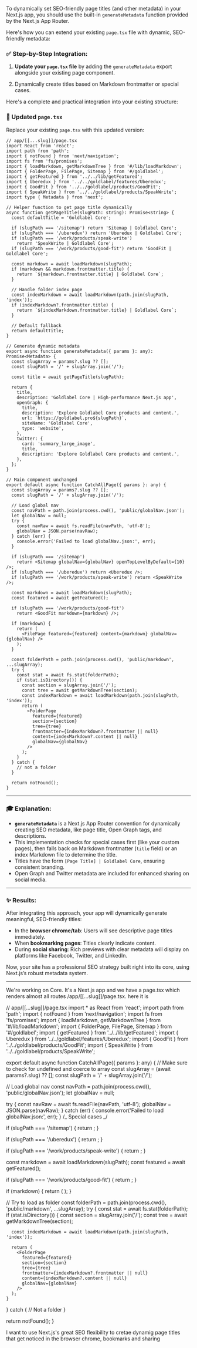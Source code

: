 To dynamically set SEO-friendly page titles (and other metadata) in your Next.js app, you should use the built-in `generateMetadata` function provided by the Next.js App Router.

Here's how you can extend your existing `page.tsx` file with dynamic, SEO-friendly metadata:

### ✅ Step-by-Step Integration:

1. **Update your `page.tsx` file** by adding the `generateMetadata` export alongside your existing page component.

2. Dynamically create titles based on Markdown frontmatter or special cases.

Here's a complete and practical integration into your existing structure:

### 🎯 Updated `page.tsx`

Replace your existing `page.tsx` with this updated version:

```tsx
// app/[[...slug]]/page.tsx
import React from 'react';
import path from 'path';
import { notFound } from 'next/navigation';
import fs from 'fs/promises';
import { loadMarkdown, getMarkdownTree } from '#/lib/loadMarkdown';
import { FolderPage, FilePage, Sitemap } from '#/goldlabel';
import { getFeatured } from '../../lib/getFeatured';
import { Uberedux } from '../../goldlabel/features/Uberedux';
import { GoodFit } from '../../goldlabel/products/GoodFit';
import { SpeakWrite } from '../../goldlabel/products/SpeakWrite';
import type { Metadata } from 'next';

// Helper function to get page title dynamically
async function getPageTitle(slugPath: string): Promise<string> {
  const defaultTitle = 'Goldlabel Core';

  if (slugPath === '/sitemap') return 'Sitemap | Goldlabel Core';
  if (slugPath === '/uberedux') return 'Uberedux | Goldlabel Core';
  if (slugPath === '/work/products/speak-write')
    return 'SpeakWrite | Goldlabel Core';
  if (slugPath === '/work/products/good-fit') return 'GoodFit | Goldlabel Core';

  const markdown = await loadMarkdown(slugPath);
  if (markdown && markdown.frontmatter.title) {
    return `${markdown.frontmatter.title} | Goldlabel Core`;
  }

  // Handle folder index page
  const indexMarkdown = await loadMarkdown(path.join(slugPath, 'index'));
  if (indexMarkdown?.frontmatter.title) {
    return `${indexMarkdown.frontmatter.title} | Goldlabel Core`;
  }

  // Default fallback
  return defaultTitle;
}

// Generate dynamic metadata
export async function generateMetadata({ params }: any): Promise<Metadata> {
  const slugArray = params?.slug ?? [];
  const slugPath = '/' + slugArray.join('/');

  const title = await getPageTitle(slugPath);

  return {
    title,
    description: 'Goldlabel Core | High-performance Next.js app',
    openGraph: {
      title,
      description: 'Explore Goldlabel Core products and content.',
      url: `https://goldlabel.pro${slugPath}`,
      siteName: 'Goldlabel Core',
      type: 'website',
    },
    twitter: {
      card: 'summary_large_image',
      title,
      description: 'Explore Goldlabel Core products and content.',
    },
  };
}

// Main component unchanged
export default async function CatchAllPage({ params }: any) {
  const slugArray = params?.slug ?? [];
  const slugPath = '/' + slugArray.join('/');

  // Load global nav
  const navPath = path.join(process.cwd(), 'public/globalNav.json');
  let globalNav = null;
  try {
    const navRaw = await fs.readFile(navPath, 'utf-8');
    globalNav = JSON.parse(navRaw);
  } catch (err) {
    console.error('Failed to load globalNav.json:', err);
  }

  if (slugPath === '/sitemap')
    return <Sitemap globalNav={globalNav} openTopLevelByDefault={10} />;
  if (slugPath === '/uberedux') return <Uberedux />;
  if (slugPath === '/work/products/speak-write') return <SpeakWrite />;

  const markdown = await loadMarkdown(slugPath);
  const featured = await getFeatured();

  if (slugPath === '/work/products/good-fit')
    return <GoodFit markdown={markdown} />;

  if (markdown) {
    return (
      <FilePage featured={featured} content={markdown} globalNav={globalNav} />
    );
  }

  const folderPath = path.join(process.cwd(), 'public/markdown', ...slugArray);
  try {
    const stat = await fs.stat(folderPath);
    if (stat.isDirectory()) {
      const section = slugArray.join('/');
      const tree = await getMarkdownTree(section);
      const indexMarkdown = await loadMarkdown(path.join(slugPath, 'index'));
      return (
        <FolderPage
          featured={featured}
          section={section}
          tree={tree}
          frontmatter={indexMarkdown?.frontmatter || null}
          content={indexMarkdown?.content || null}
          globalNav={globalNav}
        />
      );
    }
  } catch {
    // not a folder
  }

  return notFound();
}
```

---

### 🎓 Explanation:

- **`generateMetadata`** is a Next.js App Router convention for dynamically creating SEO metadata, like page title, Open Graph tags, and descriptions.
- This implementation checks for special cases first (like your custom pages), then falls back on Markdown frontmatter (`title` field) or an index Markdown file to determine the title.
- Titles have the form `[Page Title] | Goldlabel Core`, ensuring consistent branding.
- Open Graph and Twitter metadata are included for enhanced sharing on social media.

---

### ✨ Results:

After integrating this approach, your app will dynamically generate meaningful, SEO-friendly titles:

- In the **browser chrome/tab**: Users will see descriptive page titles immediately.
- When **bookmarking pages**: Titles clearly indicate content.
- During **social sharing**: Rich previews with clear metadata will display on platforms like Facebook, Twitter, and LinkedIn.

Now, your site has a professional SEO strategy built right into its core, using Next.js’s robust metadata system.

---

We're working on Core. It's a Next.js app and we have a page.tsx which renders almost all routes /app/[[...slug]]/page.tsx. here it is

// app/[[...slug]]/page.tsx
import \* as React from 'react';
import path from 'path';
import { notFound } from 'next/navigation';
import fs from 'fs/promises';
import { loadMarkdown, getMarkdownTree } from '#/lib/loadMarkdown';
import { FolderPage, FilePage, Sitemap } from '#/goldlabel';
import { getFeatured } from '../../lib/getFeatured';
import { Uberedux } from '../../goldlabel/features/Uberedux';
import { GoodFit } from '../../goldlabel/products/GoodFit';
import { SpeakWrite } from '../../goldlabel/products/SpeakWrite';

export default async function CatchAllPage({ params }: any) {
// Make sure to check for undefined and coerce to array
const slugArray = (await params?.slug) ?? [];
const slugPath = '/' + slugArray.join('/');

// Load global nav
const navPath = path.join(process.cwd(), 'public/globalNav.json');
let globalNav = null;

try {
const navRaw = await fs.readFile(navPath, 'utf-8');
globalNav = JSON.parse(navRaw);
} catch (err) {
console.error('Failed to load globalNav.json:', err);
}
/_ Special cases _/

if (slugPath === '/sitemap') {
return <Sitemap globalNav={globalNav} openTopLevelByDefault={10} />;
}

if (slugPath === '/uberedux') {
return <Uberedux />;
}

if (slugPath === '/work/products/speak-write') {
return <SpeakWrite />;
}

const markdown = await loadMarkdown(slugPath);
const featured = await getFeatured();

if (slugPath === '/work/products/good-fit') {
return <GoodFit markdown={markdown} />;
}

if (markdown) {
return (
<FilePage featured={featured} content={markdown} globalNav={globalNav} />
);
}

// Try to load as folder
const folderPath = path.join(process.cwd(), 'public/markdown', ...slugArray);
try {
const stat = await fs.stat(folderPath);
if (stat.isDirectory()) {
const section = slugArray.join('/');
const tree = await getMarkdownTree(section);

      const indexMarkdown = await loadMarkdown(path.join(slugPath, 'index'));

      return (
        <FolderPage
          featured={featured}
          section={section}
          tree={tree}
          frontmatter={indexMarkdown?.frontmatter || null}
          content={indexMarkdown?.content || null}
          globalNav={globalNav}
        />
      );
    }

} catch {
// Not a folder
}

return notFound();
}

I want to use Next.js's great SEO flexibility to cretae dynamig page titles that get noticed in the browser chrome, bookmarks and sharing
